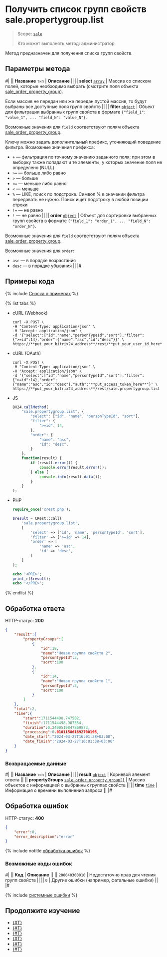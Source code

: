 # Получить список групп свойств sale.propertygroup.list

> Scope: [`sale`](../../scopes/permissions.md)
>
> Кто может выполнять метод: администратор

Метод предназначен для получения списка групп свойств.

## Параметры метода

#|
|| **Название**
`тип` | **Описание** ||
|| **select**
[`array`](../../data-types.md) | Массив со списком полей, которые необходимо выбрать (смотрите поля объекта [sale_order_property_group](../data-types.md)).

Если массив не передан или же передан пустой массив, то будут выбраны все доступные поля групп свойств
||
|| **filter**
[`object`](../../data-types.md) | Объект для фильтрации выбранных групп свойств в формате `{"field_1": "value_1", ... "field_N": "value_N"}`.

Возможные значения для `field` соответствуют полям объекта [sale_order_property_group](../data-types.md). 

Ключу можно задать дополнительный префикс, уточняющий поведение фильтра. Возможные значения префикса:
- `+` — фильтрация по точному значению заданного поля; при этом в выборку также попадают и те элементы, у которых значение поля не определено (NULL)
- `>=` — больше либо равно
- `>` — больше
- `<=` — меньше либо равно
- `<` — меньше
- `%` — LIKE, поиск по подстроке. Символ % в значении фильтра передавать не нужно. Поиск ищет подстроку в любой позиции строки
- `!=` — не равно
- `!` — не равно
||
|| **order**
[`object`](../../data-types.md) | Объект для сортировки выбранных групп свойств в формате `{"field_1": "order_1", ... "field_N": "order_N"}`.

Возможные значения для `field` соответствуют полям объекта [sale_order_property_group](../data-types.md).

Возможные значения для `order`:
- `asc` — в порядке возрастания
- `desc` — в порядке убывания
||
|#

## Примеры кода

{% include [Сноска о примерах](../../../_includes/examples.md) %}

{% list tabs %}

- cURL (Webhook)

    ```http
    curl -X POST \
    -H "Content-Type: application/json" \
    -H "Accept: application/json" \
    -d '{"select":["id","name","personTypeId","sort"],"filter":{">=id":14},"order":{"name":"asc","id":"desc"}}' \
    https://**put_your_bitrix24_address**/rest/**put_your_user_id_here**/**put_your_webbhook_here**/sale.propertygroup.list
    ```

- cURL (OAuth)

    ```http
    curl -X POST \
    -H "Content-Type: application/json" \
    -H "Accept: application/json" \
    -d '{"select":["id","name","personTypeId","sort"],"filter":{">=id":14},"order":{"name":"asc","id":"desc"},"auth":"**put_access_token_here**"}' \
    https://**put_your_bitrix24_address**/rest/sale.propertygroup.list
    ```

- JS

    ```js
    BX24.callMethod(
        "sale.propertygroup.list", {
            "select": ["id", "name", "personTypeId", "sort"],
            "filter": {
                ">=id": 14,
            },
            "order": {
                "name": "asc",
                "id": "desc",
            }
        },
        function(result) {
            if (result.error()) {
                console.error(result.error());
            } else {
                console.info(result.data());
            }
        }
    );
    ```

- PHP

    ```php
    require_once('crest.php');

    $result = CRest::call(
        'sale.propertygroup.list',
        [
            'select' => ['id', 'name', 'personTypeId', 'sort'],
            'filter' => ['>=id' => 14],
            'order' => [
                'name' => 'asc',
                'id' => 'desc',
            ]
        ]
    );

    echo '<PRE>';
    print_r($result);
    echo '</PRE>';
    ```

{% endlist %}

## Обработка ответа

HTTP-статус: **200**

```json
{
    "result":{
        "propertyGroups":[
            {
                "id":18,
                "name":"Новая группа свойств 2",
                "personTypeId":3,
                "sort":100
            },
            {
                "id":14,
                "name":"Новая группа свойств 1",
                "personTypeId":3,
                "sort":100
            }
        ]
    },
    "total":2,
    "time":{
        "start":1711544498.747502,
        "finish":1711544498.987554,
        "duration":0.2400519847869873,
        "processing":0.010115861892700195,
        "date_start":"2024-03-27T16:01:38+03:00",
        "date_finish":"2024-03-27T16:01:38+03:00"
    }
}
```

### Возвращаемые данные

#|
|| **Название**
`тип` | **Описание** ||
|| **result**
[`object`](../../data-types.md) | Корневой элемент ответа ||
|| **propertyGroups**
[`sale_order_property_group[]`](../data-types.md) | Массив объектов с информацией о выбранных группах свойств ||
|| **time**
[`time`](../../data-types.md) | Информация о времени выполнения запроса ||
|#

## Обработка ошибок

HTTP-статус: **400**

```json
{
    "error":0,
    "error_description":"error"
}
```

{% include notitle [обработка ошибок](../../../_includes/error-info.md) %}

### Возможные коды ошибок

#|
|| **Код** | **Описание** ||
|| `200040300010` | Недостаточно прав для чтения групп свойств ||
|| `0` | Другие ошибки (например, фатальные ошибки) ||
|#

{% include [системные ошибки](../../../_includes/system-errors.md) %}

## Продолжите изучение

- [{#T}](./index.md)
- [{#T}](./sale-property-group-add.md)
- [{#T}](./sale-property-group-update.md)
- [{#T}](./sale-property-group-get.md)
- [{#T}](./sale-property-group-delete.md)
- [{#T}](./sale-property-group-get-fields.md)